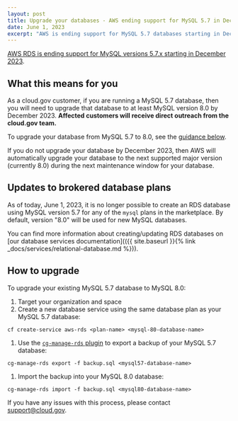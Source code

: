```yaml
---
layout: post
title: Upgrade your databases - AWS ending support for MySQL 5.7 in December 2023
date: June 1, 2023
excerpt: "AWS is ending support for MySQL 5.7 databases starting in December 2023. Read on for instructions for how to upgrade your brokered databases."
---
```


[AWS RDS is ending support for MySQL versions 5.7.x starting in December 2023](https://docs.aws.amazon.com/AmazonRDS/latest/UserGuide/MySQL.Concepts.VersionMgmt.html).

## What this means for you

As a cloud.gov customer, if you are running a MySQL 5.7 database, then you will need to upgrade that database to at least MySQL version 8.0 by December 2023. **Affected customers will receive direct outreach from the cloud.gov team.**

To upgrade your database from MySQL 5.7 to 8.0, see the [guidance below](#how-to-upgrade).

If you do not upgrade your database by December 2023, then AWS will automatically upgrade your database to the next supported major version (currently 8.0) during the next maintenance window for your database.

## Updates to brokered database plans

As of today, June 1, 2023, it is no longer possible to create an RDS database using MySQL version 5.7 for any of the `mysql` plans in the marketplace. By default, version "8.0" will be used for new MySQL databases.

You can find more information about creating/updating RDS databases on [our database services documentation](({{ site.baseurl }}{% link _docs/services/relational-database.md %})).

## How to upgrade

To upgrade your existing MySQL 5.7 database to MySQL 8.0:

1. Target your organization and space
1. Create a new database service using the same database plan as your MySQL 5.7 database:

  ```shell
  cf create-service aws-rds <plan-name> <mysql-80-database-name>
  ```

1. Use the [`cg-manage-rds` plugin](https://github.com/cloud-gov/cg-manage-rds#usage) to export a backup of your MySQL 5.7 database:

  ```shell
  cg-manage-rds export -f backup.sql <mysql57-database-name>
  ```

1. Import the backup into your MySQL 8.0 database:

  ```shell
  cg-manage-rds import -f backup.sql <mysql80-database-name>
  ```

If you have any issues with this process, please contact [support@cloud.gov](mailto:support@cloud.gov).
